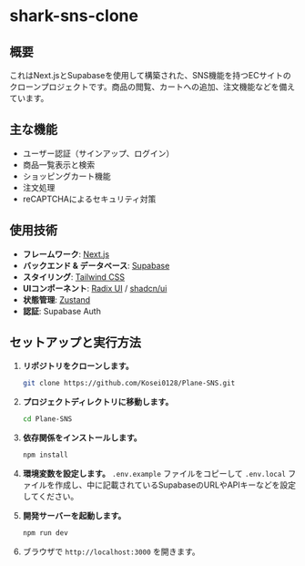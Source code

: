 # shark-sns-clone

## 概要

これはNext.jsとSupabaseを使用して構築された、SNS機能を持つECサイトのクローンプロジェクトです。商品の閲覧、カートへの追加、注文機能などを備えています。

## 主な機能

*   ユーザー認証（サインアップ、ログイン）
*   商品一覧表示と検索
*   ショッピングカート機能
*   注文処理
*   reCAPTCHAによるセキュリティ対策

## 使用技術

*   **フレームワーク**: [Next.js](https://nextjs.org/)
*   **バックエンド & データベース**: [Supabase](https://supabase.io/)
*   **スタイリング**: [Tailwind CSS](https://tailwindcss.com/)
*   **UIコンポーネント**: [Radix UI](https://www.radix-ui.com/) / [shadcn/ui](https://ui.shadcn.com/)
*   **状態管理**: [Zustand](https://github.com/pmndrs/zustand)
*   **認証**: Supabase Auth

## セットアップと実行方法

1.  **リポジトリをクローンします。**
    ```bash
    git clone https://github.com/Kosei0128/Plane-SNS.git
    ```

2.  **プロジェクトディレクトリに移動します。**
    ```bash
    cd Plane-SNS
    ```

3.  **依存関係をインストールします。**
    ```bash
    npm install
    ```

4.  **環境変数を設定します。**
    `.env.example` ファイルをコピーして `.env.local` ファイルを作成し、中に記載されているSupabaseのURLやAPIキーなどを設定してください。

5.  **開発サーバーを起動します。**
    ```bash
    npm run dev
    ```

6.  ブラウザで `http://localhost:3000` を開きます。
